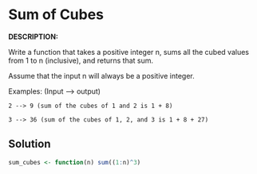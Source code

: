# Sum of Cubes
**DESCRIPTION:**

Write a function that takes a positive integer n, sums all the cubed values from 1 to n (inclusive), and returns that sum.

Assume that the input n will always be a positive integer.

Examples: (Input --> output)

`2 --> 9 (sum of the cubes of 1 and 2 is 1 + 8)`

`3 --> 36 (sum of the cubes of 1, 2, and 3 is 1 + 8 + 27)`


## Solution
```R
sum_cubes <- function(n) sum((1:n)^3)
```